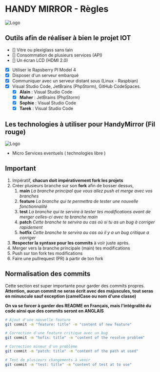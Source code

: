 # HANDY MIRROR - Règles

![Logo](https://github.com/alain-guillon-it/HandyMirror-Documents/blob/main/logo/HM.jpg)

## Outils afin de réaliser à bien le projet IOT

-   [] Vitre ou plexiglass sans tain
-   [] Consommation de plusieurs services (API)
-   [] Un écran LCD (HDMI 2.0)
-   [x] Utiliser le Rapsberry PI Model 4
-   [x] Disposer d'un serveur embarqué
-   [x] Communiquer avec un serveur distant sous (Linux - Raspbian)
-   [x] Visual Studio Code, JetBrains (PhpStorm), GitHub CodeSpaces.
    -   [x] **Alain** : Visual Studio Code
    -   [x] **Maher** : JetBrains (PhpStorm)
    -   [x] **Sophie** : Visual Studio Code
    -   [x] **Tarek** : Visual Studio Code

## Les technologies à utiliser pour HandyMirror (Fil rouge)

![Logo](https://github.com/alain-guillon-it/HandyMirror-Documents/blob/main/screenshots/Technologies_used.png)

-   Micro Services eventuels ( technologies libre )

## Important

1. Impératif, **chacun doit impérativement fork les projets**
2. Créer plusieurs branche sur son **fork** afin de bosser dessus,
    1. **main** _La branche principal que vous allez push et merge avec vos branches_
    2. **feature** _La branche qui te permettra de tester une nouvelle fonctionnalité_
    3. **test** _La branche qui te servira à tester tes modifications avant de merger celles-ci avec ta branche main_
    4. **patch** _Cette branche te servira au cas où si tu as un bug à corriger rapidement_
    5. **hotfix** _Cette branche te servira au cas où il y a un bug critique a corriger_
3. **Respecter la syntaxe pour les commits** à voir juste après.
4. Merger vers la branche principale (main) tes modifications
5. Push sur ton fork tes modifications
6. Faire une pullrequest (PR) à partir de ton fork

## Normalisation des commits

Cette section est super importante pour garder des commits propres.
**Attention, aucun commit ne seras écrit avec des majuscules, tout seras en minuscule sauf exception (camelCase ou nom d'une classe)**

**On va se forcer à garder des README en Français, mais l'intégralité du code ainsi que des commits seront en ANGLAIS**

```sh
# Ajout d'une nouvelle feature
git commit -m "feature: title" -m "content of new feature"

# Correction d'une feature critique avec un bug
git commit -m "hofix: title" -m "content of the resolve problem"

# Correction mineur d'un problème
git commit -m "patch: title" -m "content of the path at used"

# Test de plusieurs changements à venir
git commit -m "test: title" -m "content of test at to use"
```
